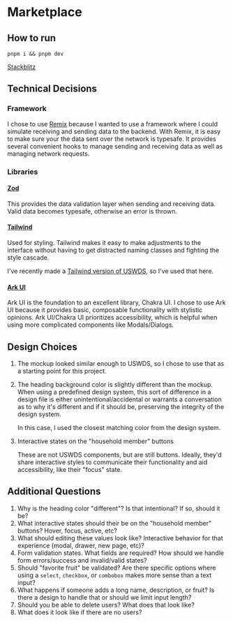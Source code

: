 # Marketplace

## How to run

`pnpm i && pnpm dev`

[Stackblitz](https://stackblitz.com/github/IHIutch/marketplace)

## Technical Decisions

### Framework
I chose to use [Remix](https://remix.run/) because I wanted to use a framework where I could simulate receiving and sending data to the backend. With Remix, it is easy to make sure your the data sent over the network is typesafe. It provides several convenient hooks to manage sending and receiving data as well as managing network requests.

### Libraries

#### [Zod](https://zodjs.netlify.app/) 

This provides the data validation layer when sending and receiving data. Valid data becomes typesafe, otherwise an error is thrown.

#### [Tailwind](https://tailwindcss.com/)

Used for styling. Tailwind makes it easy to make adjustments to the interface without having to get distracted naming classes and fighting the style cascade.

I've recently made a [Tailwind version of USWDS](https://uswds-tailwind.com/), so I've used that here.

#### [Ark UI](https://ark-ui.com/react/docs/components/dialog)

Ark UI is the foundation to an excellent library, Chakra UI. I chose to use Ark UI because it provides basic, composable functionality with stylistic opinions. Ark UI/Chakra UI prioritizes accessibility, which is helpful when using more complicated components like Modals/Dialogs.

## Design Choices

1. The mockup looked similar enough to USWDS, so I chose to use that as a starting point for this project.
   
2. The heading background color is slightly different than the mockup. When using a predefined design system, this sort of difference in a design file is either unintentional/accidental or warrants a conversation as to why it's different and if it should be, preserving the integrity of the design system.

    In this case, I used the closest matching color from the design system.

3. Interactive states on the "household member" buttons 
    
    These are not USWDS components, but are still buttons. Ideally, they'd share interactive styles to communicate their functionality and aid accessibility, like their "focus" state.

## Additional Questions

1. Why is the heading color "different"? Is that intentional? If so, should it be?
2. What interactive states should their be on the "household member" buttons? Hover, focus, active, etc?
3. What should editing these values look like? Interactive behavior for that experience (modal, drawer, new page, etc)?
4. Form validation states. What fields are required? How should we handle form errors/success and invalid/valid states?
5. Should "favorite fruit" be validated? Are there specific options where using a `select`, `checkbox`, or `combobox` makes more sense than a text input?
6. What happens if someone adds a long name, description, or fruit? Is there a design to handle that or should we limit input length?
7. Should you be able to delete users? What does that look like?
8. What does it look like if there are no users?